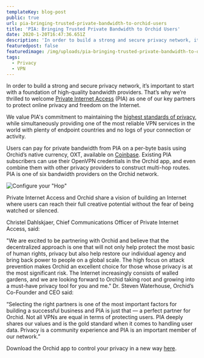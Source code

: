 ```yaml
---
templateKey: blog-post
public: true
url: pia-bringing-trusted-private-bandwidth-to-orchid-users
title: 'PIA: Bringing Trusted Private Bandwidth to Orchid Users'
date: 2020-1-20T16:47:36.651Z
description: 'In order to build a strong and secure privacy network, it’s important to start with a foundation of high-quality bandwidth providers. That’s why we’re thrilled to welcome Private Internet Access (PIA) as one of our key partners to protect online privacy and freedom on the Internet.'
featuredpost: false
featuredimage: /img/uploads/pia-bringing-trusted-private-bandwidth-to-orchid-users.jpg
tags:
  - Privacy
  - VPN
---
```

In order to build a strong and secure privacy network, it’s important to start with a foundation of high-quality bandwidth providers. That’s why we’re thrilled to welcome [Private Internet Access](https://www.privateinternetaccess.com/) (PIA) as one of our key partners to protect online privacy and freedom on the Internet.

We value PIA's commitment to maintaining the [highest standards of privacy](https://www.pcmag.com/picks/the-best-vpn-services), while simultaneously providing one of the most reliable VPN services in the world with plenty of endpoint countries and no logs of your connection or activity.  

Users can pay for private bandwidth from PIA on a per-byte basis using Orchid’s native currency, OXT, available on [Coinbase](https://www.coinbase.com/price/orchid). Existing PIA subscribers can use their OpenVPN credentials in the Orchid app, and even combine them with other privacy providers to construct multi-hop routes. PIA is one of six bandwidth providers on the Orchid network.

![Configure your "Hop"](/img/uploads/pia-bringing-trusted-private-bandwidth-to-orchid-users-hop.jpg)

Private Internet Access and Orchid share a vision of building an Internet where users can reach their full creative potential without the fear of being watched or silenced.

Christel Dahlskjaer, Chief Communications Officer of Private Internet Access, said:

"We are excited to be partnering with Orchid and believe that the decentralized approach is one that will not only help protect the most basic of human rights, privacy but also help restore our individual agency and bring back power to people on a global scale. The high focus on attack prevention makes Orchid an excellent choice for those whose privacy is at the most significant risk. The Internet increasingly consists of walled gardens, and we are looking forward to Orchid taking root and growing into a must-have privacy tool for you and me."
Dr. Steven Waterhouse, Orchid’s Co-Founder and CEO said:

“Selecting the right partners is one of the most important factors for building a successful business and PIA is just that — a perfect partner for Orchid. Not all VPNs are equal in terms of protecting users. PIA deeply shares our values and is the gold standard when it comes to handling user data. Privacy is a community experience and PIA is an important member of our network.”

Download the Orchid app to control your privacy in a new way [here](https://www.orchid.com/download).